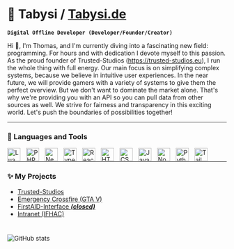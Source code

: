 # 🚀 Tabysi / [Tabysi.de](https://tabysi.de)

**`Digital Offline Developer (Developer/Founder/Creator)`**

Hi 👋, I'm Thomas, and I'm currently diving into a fascinating new field: programming. For hours and with dedication I devote myself to this passion. As the proud founder of Trusted-Studios (https://trusted-studios.eu), I run the whole thing with full energy. Our main focus is on simplifying complex systems, because we believe in intuitive user experiences. In the near future, we will provide gamers with a variety of systems to give them the perfect overview. But we don't want to dominate the market alone. That's why we're providing you with an API so you can pull data from other sources as well. We strive for fairness and transparency in this exciting world. Let's push the boundaries of possibilities together!

---

### 🧰 Languages and Tools

<img align="left" alt="Lua" width="30px" style="padding-right:10px;" src="https://cdn.jsdelivr.net/gh/devicons/devicon/icons/lua/lua-original-wordmark.svg" />
<img align="left" alt="PHP" width="30px" style="padding-right:10px;" src="https://cdn.jsdelivr.net/gh/devicons/devicon/icons/php/php-plain.svg" />
<img align="left" alt="NextJS" width="30px" style="padding-right:10px;" src="https://cdn.jsdelivr.net/gh/devicons/devicon/icons/nextjs/nextjs-original.svg" />
<img align="left" alt="TypeScript" width="30px" style="padding-right:10px;" src="https://cdn.jsdelivr.net/gh/devicons/devicon/icons/typescript/typescript-plain.svg" />
<img align="left" alt="React" width="30px" style="padding-right:10px;" src="https://cdn.jsdelivr.net/gh/devicons/devicon/icons/react/react-original.svg" />
<img align="left" alt="HTML" width="30px" style="padding-right:10px;" src="https://cdn.jsdelivr.net/gh/devicons/devicon/icons/html5/html5-plain.svg" />
<img align="left" alt="CSS" width="30px" style="padding-right:10px;" src="https://cdn.jsdelivr.net/gh/devicons/devicon/icons/css3/css3-plain.svg" />
<img align="left" alt="JavaScript" width="30px" style="padding-right:10px;" src="https://cdn.jsdelivr.net/gh/devicons/devicon/icons/javascript/javascript-plain.svg" />
<img align="left" alt="NodeJS" width="30px" style="padding-right:10px;" src="https://cdn.jsdelivr.net/gh/devicons/devicon/icons/nodejs/nodejs-original.svg" />
<img align="left" alt="Python" width="30px" style="padding-right:10px;" src="https://cdn.jsdelivr.net/gh/devicons/devicon/icons/python/python-plain.svg" />
<img align="left" alt="TailwindCSS" width="30px" style="padding-right:10px;" src="https://cdn.jsdelivr.net/gh/devicons/devicon/icons/tailwindcss/tailwindcss-plain.svg" />
<br />

---

### ✨ My Projects
- [Trusted-Studios](https://trusted-studios.eu)
- [Emergency Crossfire (GTA V)](https://emergency-crossfire.de)
- [FirstAID-Interface ***(closed)***](https://tabysi.de/firstaid-interface)
- [Intranet (IFHAC)](https://tabysi.de/ifhac)

#

![GitHub stats](https://github-readme-stats.vercel.app/api?username=tabysi&count_private=true&show_icons=true&theme=tokyonight)

